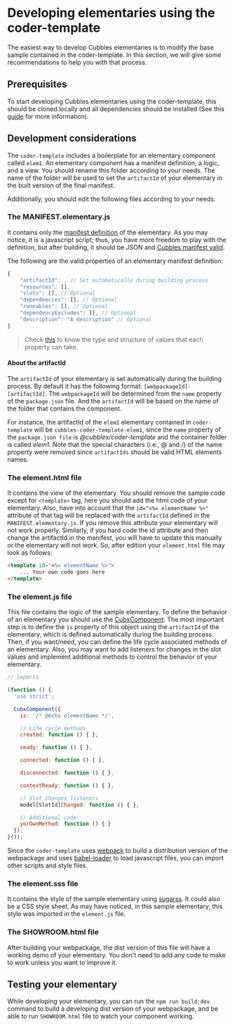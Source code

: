 # Developing elementaries using the coder-template

The easiest way to develop Cubbles elementaries is to modify the base sample contained in the coder-template. In this section, we will give some recommendations to help you with that process.

## Prerequisites

To start developing Cubbles elementaries using the coder-template, this should be cloned locally and all dependencies should be installed (See this [guide](./creating-project.md) for more information).

## Development considerations

The `coder-template` includes a boilerplate for an elementary component called `elem1`. An elementary component has a manifest definition, a logic, and a view. You should rename this folder according to your needs. The name of the folder will be used to set the `artifactId` of your elementary in the built version of the final manifest.

Additionally, you should edit the following files according to your needs:

### The **MANIFEST.elementary.js**

It contains only the [manifest definition](../terms-and-concepts/artifacts.md#artifact-definition) of the elementary. As you may notice, it is a javascript script; thus, you have more freedom to play with the definition, but after building, it should be JSON and [Cubbles manifest valid](../terms-and-concepts/artifacts.md#artifact-definition).

The following are the valid properties of an elementary manifest definition:

```javascript
{
    "artifactId": , // Set automatically during building process
    "resources": [],
    "slots": [], // Optional
    "dependencies": [], // Optional
    "runnables": [], // Optional
    "dependencyExcludes": [], // Optional
    "description": "A description" // Optional
}
```

> Check [this](../terms-and-concepts/artifacts.md#artifact-definition) to know the type and structure of values that each property can take.

#### About the artifactId

The `artifactId` of your elementary is set automatically during the building process. By default it has the following format: `[webpackageId]-[artifactId]`. The `webpackageId` will be determined from the `name` property of the `package.json` file. And the `artifactId` will be based on the name of the folder that contains the component.

For instance, the artifactId of the `elem1` elementary contained in `coder-template` will be `cubbles-coder-template-elem1`, since the `name` property of the `package.json file` is *@cubbles/coder-template* and the container folder is called *elem1*. Note that the special characters (i.e., @ and /) of the name property were removed since `artifactIds` should be valid HTML elements names.

### The **element.html** file

It contains the view of the elementary. You should remove the sample code except for `<template>` tag, here you should add the html code of your elementary. Also, have into account that the `id="<%= elementName %>"` attribute of that tag will be replaced with the `artifactId` defined in the `MANIFEST.elementary.js`. If you remove this attribute your elementary will not work properly. Similarly, if you hard code the id attribute and then change the artifactId in the manifest, you will have to update this manually or the elementary will not work. So, after edition your `element.html` file may look as follows:

```html
<template id="<%= elementName %>">
    ... Your own code goes here
</template>
```

### The **element.js** file

This file contains the logic of the sample elementary. To define the behavior of an elementary you should use the [CubxComponent](../runtime-extension-rte/user-guide/cubbles-js-api/inside-interaction#the-cubxcomponent-object). The most important step is to define the `is` property of this object using the `artifactId` of the elementary, which is defined automatically during the building process. Then, if you want/need, you can define the life cycle associated methods of an elementary. Also, you may want to add listeners for changes in the slot values and implement additional methods to control the behavior of your elementary.

```javascript
// imports

(function () {
  'use strict';

  CubxComponent({
    is: '/* @echo elementName */',

    // Life cycle methods
    created: function () { },

    ready: function () { },

    connected: function () { },

    disconnected: function () { },

    contextReady: function () { },

    // Slot changes listeners
    model[SlotId]Changed: function () { },

    // Additional code
    yorOwnMethod: function () { }
  });
}());
```

Since the `coder-template` uses [webpack](https://webpack.github.io/) to build a distribution version of the webpackage and uses [babel-loader](https://webpack.js.org/loaders/babel-loader/) to load javascript files, you can import other scripts and style files.

### The **element.sss** file

It contains the style of the sample elementary using [sugarss](https://github.com/postcss/sugarss). It could also be a CSS style sheet. As may have noticed, in this sample elementary, this style was imported in the `element.js` file.

### The **SHOWROOM.html** file

After building your webpackage, the dist version of this file will have a working demo of your elementary. You don't need to add any code to make to work unless you want to improve it.

## Testing your elementary

While developing your elementary, you can run the `npm run build:dev` command to build a developing dist version of your webpackage, and be able to run `SHOWROOM.html` file to watch your component working.